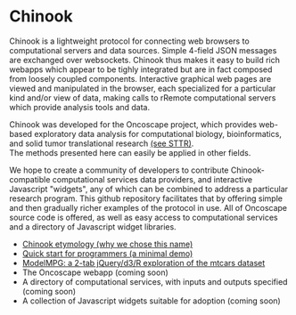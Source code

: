 # Chinook

Chinook is a lightweight protocol for connecting web browsers to computational servers and data sources.  Simple
4-field JSON messages are exchanged over websockets.  Chinook thus makes it easy to build rich webapps which appear to
be tighly integrated but are in fact composed from loosely coupled components.  Interactive graphical web pages are
viewed and manipulated in the browser, each specialized for a particular kind and/or view of data, making calls to
rRemote computational servers which provide analysis tools and data.

Chinook was developed for the Oncoscape project,  which provides web-based exploratory data analysis
for computational biology, bioinformatics, and solid tumor translational research [(see STTR)](http://www.sttrcancer.org).  
The methods presented here can easily be applied in other fields.

We hope to create a community of developers to contribute Chinook-compatible computational services
data providers, and interactive Javascript "widgets",  any of which can be combined to address
a particular research program.  This github repository facilitates that by offering simple and then
gradually richer examples of the protocol in use.  All of Oncoscape source code is offered, as well as
easy access to computational services and a directory of Javascript widget libraries.


 * [Chinook etymology (why we chose this name)](https://github.com/oncoscape/chinook/wiki/Chinook-Etymology)
 * [Quick start for programmers (a minimal demo)](https://github.com/oncoscape/chinook/wiki/Build-and-Run-the-Simplest-Chinook-Demo)
 * [ModelMPG: a 2-tab jQuery/d3/R exploration of the mtcars dataset](https://github.com/oncoscape/chinook/wiki/Explore--a-classic-R-dataset:--mtcars)
 * The Oncoscape webapp (coming soon)
 * A directory of computational services, with inputs and outputs specified (coming soon)
 * A collection of Javascript widgets suitable for adoption (coming soon)